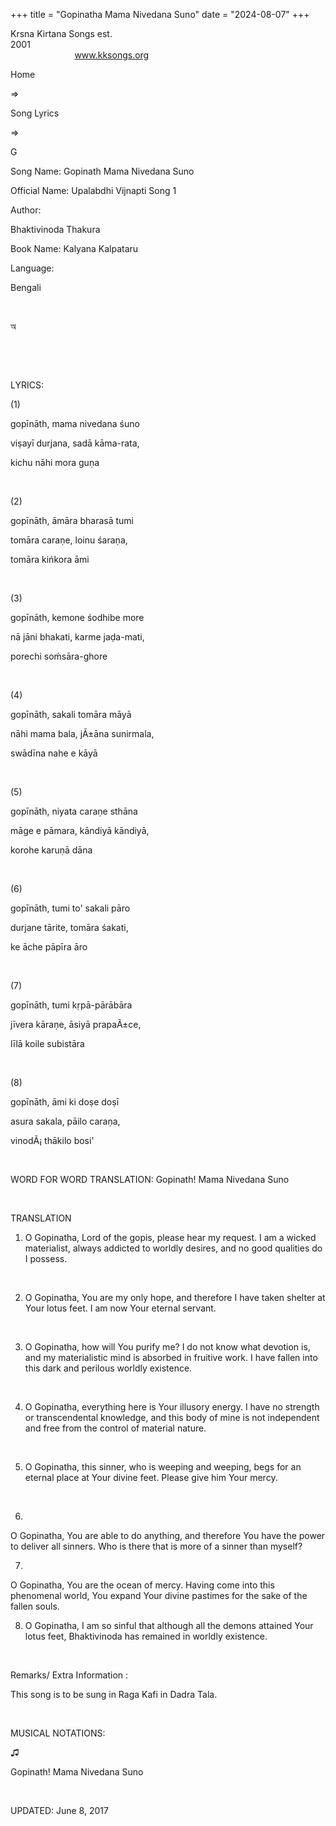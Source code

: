 +++ 
title = "Gopinatha Mama Nivedana Suno"
date = "2024-08-07"
+++

Krsna Kirtana Songs est.
2001                                                                                                                                    
            
www.kksongs.org








Home
 
⇒
 
Song Lyrics
 
⇒
 
G


Song
Name: Gopinath Mama Nivedana Suno


Official
Name: Upalabdhi Vijnapti Song 1


Author:

Bhaktivinoda
Thakura


Book
Name: 
Kalyana
Kalpataru


Language:

Bengali


 








অ






 
























 


LYRICS:


(1)


gopīnāth,
mama nivedana śuno

viṣayī durjana, sadā kāma-rata,

kichu nāhi mora guṇa


 


(2)


gopīnāth,
āmāra bharasā tumi

tomāra caraṇe, loinu śaraṇa,

tomāra kińkora āmi


 


(3)


gopīnāth,
kemone śodhibe more

nā jāni bhakati, karme jaḍa-mati,

porechi soḿsāra-ghore


 


(4)


gopīnāth,
sakali tomāra māyā

nāhi mama bala, jÃ±āna sunirmala,

swādīna nahe e kāyā


 


(5)


gopīnāth,
niyata caraṇe sthāna

māge e pāmara, kāndiyā kāndiyā,

korohe karuṇā dāna


 


(6)


gopīnāth,
tumi to' sakali pāro

durjane tārite, tomāra śakati,

ke āche pāpīra āro


 


(7)


gopīnāth,
tumi kṛpā-pārābāra

jīvera kāraṇe, āsiyā prapaÃ±ce,

līlā koile subistāra


 


(8)


gopīnāth,
āmi ki doṣe doṣī

asura sakala, pāilo caraṇa,

vinodÃ¡ thākilo bosi'


 


WORD
FOR WORD TRANSLATION: 
Gopinath!
Mama Nivedana Suno


 


TRANSLATION



1) O Gopinatha,
Lord of the gopis, please hear my request. I am a wicked materialist, always
addicted to worldly desires, and no good qualities do I possess. 


 


2) O
Gopinatha, You are my only hope, and therefore I have taken shelter at Your
lotus feet. I am now Your eternal servant. 


 


3) O
Gopinatha, how will You purify me? I do not know what devotion is, and my
materialistic mind is absorbed in fruitive work. I have fallen into this dark
and perilous worldly existence. 


 


4) O
Gopinatha, everything here is Your illusory energy. I have no strength or
transcendental knowledge, and this body of mine is not independent and free
from the control of material nature. 


 


5) O
Gopinatha, this sinner, who is weeping and weeping, begs for an eternal place
at Your divine feet. Please give him Your mercy. 


 


6)
O Gopinatha, You are able to do anything, and therefore You have the power to
deliver all sinners. Who is there that is more of a sinner than myself? 


7)
O Gopinatha, You are the ocean of mercy. Having come into this phenomenal
world, You expand Your divine pastimes for the sake of the fallen souls. 


8) O
Gopinatha, I am so sinful that although all the demons attained Your lotus
feet, Bhaktivinoda has remained in worldly existence. 


 


Remarks/ Extra Information
: 


This
song is to be sung in Raga Kafi in Dadra Tala.


 


MUSICAL
NOTATIONS:


♫
   

Gopinath! Mama Nivedana Suno


 


UPDATED:
 June 8, 2017